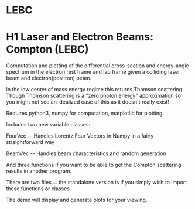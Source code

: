 # LEBC
# H1 Laser and Electron Beams: Compton (LEBC)

Computation and plotting of the differential cross-section and energy-angle spectrum in the electron rest frame and lab frame given a colliding laser beam and electron(positron) beam.

In the low center of mass energy regime this returns Thomson scattering. Though Thomson scattering is a "zero photon energy" approximation so you might not see an idealized case of this as it doesn't really exist!

Requires python3, numpy for computation, matplotlib for plotting.

Includes two new variable classes:

FourVec -- Handles Lorentz Four Vectors in Numpy in a fairly straightforward way

BeamVec -- Handles beam characteristics and random generation

And three functions if you want to be able to get the Compton scattering results in another program.

There are two files ... the standalone version is if you simply wish to import these functions or classes

The demo will display and generate plots for your viewing.
